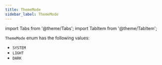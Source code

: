 ```yaml
---
title: ThemeMode
sidebar_label: ThemeMode
---
```

import Tabs from '@theme/Tabs';
import TabItem from '@theme/TabItem';

`ThemeMode` enum has the following values:

* `SYSTEM`
* `LIGHT`
* `DARK`


